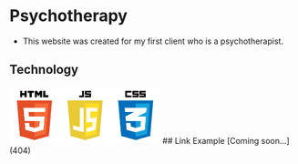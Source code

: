 # Psychotherapy

* This website was created for my first client who is a psychotherapist.

## Technology
<img src="images/jsTech.png" height="100">
## Link Example
[Coming soon...](404)